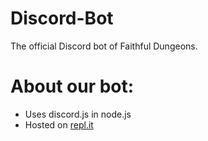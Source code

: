 # Discord-Bot
The official Discord bot of Faithful Dungeons.

# About our bot:
- Uses discord.js in node.js
- Hosted on [repl.it](https://repl.it/)
